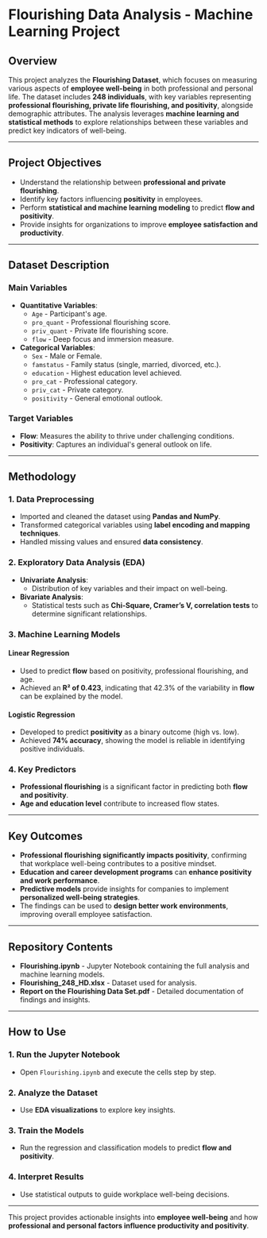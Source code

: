 # Flourishing Data Analysis - Machine Learning Project

## Overview
This project analyzes the **Flourishing Dataset**, which focuses on measuring various aspects of **employee well-being** in both professional and personal life. The dataset includes **248 individuals**, with key variables representing **professional flourishing, private life flourishing, and positivity**, alongside demographic attributes. The analysis leverages **machine learning and statistical methods** to explore relationships between these variables and predict key indicators of well-being.

---

## Project Objectives
- Understand the relationship between **professional and private flourishing**.
- Identify key factors influencing **positivity** in employees.
- Perform **statistical and machine learning modeling** to predict **flow and positivity**.
- Provide insights for organizations to improve **employee satisfaction and productivity**.

---

## Dataset Description
### **Main Variables**
- **Quantitative Variables**:
  - `Age` - Participant's age.
  - `pro_quant` - Professional flourishing score.
  - `priv_quant` - Private life flourishing score.
  - `flow` - Deep focus and immersion measure.
- **Categorical Variables**:
  - `Sex` - Male or Female.
  - `famstatus` - Family status (single, married, divorced, etc.).
  - `education` - Highest education level achieved.
  - `pro_cat` - Professional category.
  - `priv_cat` - Private category.
  - `positivity` - General emotional outlook.

### **Target Variables**
- **Flow**: Measures the ability to thrive under challenging conditions.
- **Positivity**: Captures an individual's general outlook on life.

---

## Methodology
### **1. Data Preprocessing**
- Imported and cleaned the dataset using **Pandas and NumPy**.
- Transformed categorical variables using **label encoding and mapping techniques**.
- Handled missing values and ensured **data consistency**.

### **2. Exploratory Data Analysis (EDA)**
- **Univariate Analysis**:
  - Distribution of key variables and their impact on well-being.
- **Bivariate Analysis**:
  - Statistical tests such as **Chi-Square, Cramer’s V, correlation tests** to determine significant relationships.

### **3. Machine Learning Models**
#### **Linear Regression**
- Used to predict **flow** based on positivity, professional flourishing, and age.
- Achieved an **R² of 0.423**, indicating that 42.3% of the variability in **flow** can be explained by the model.

#### **Logistic Regression**
- Developed to predict **positivity** as a binary outcome (high vs. low).
- Achieved **74% accuracy**, showing the model is reliable in identifying positive individuals.

### **4. Key Predictors**
- **Professional flourishing** is a significant factor in predicting both **flow and positivity**.
- **Age and education level** contribute to increased flow states.

---

## Key Outcomes
- **Professional flourishing significantly impacts positivity**, confirming that workplace well-being contributes to a positive mindset.
- **Education and career development programs** can **enhance positivity and work performance**.
- **Predictive models** provide insights for companies to implement **personalized well-being strategies**.
- The findings can be used to **design better work environments**, improving overall employee satisfaction.

---

## Repository Contents
-  **Flourishing.ipynb** - Jupyter Notebook containing the full analysis and machine learning models.
-  **Flourishing_248_HD.xlsx** - Dataset used for analysis.
-  **Report on the Flourishing Data Set.pdf** - Detailed documentation of findings and insights.

---

## How to Use
### **1. Run the Jupyter Notebook**
- Open `Flourishing.ipynb` and execute the cells step by step.

### **2. Analyze the Dataset**
- Use **EDA visualizations** to explore key insights.

### **3. Train the Models**
- Run the regression and classification models to predict **flow and positivity**.

### **4. Interpret Results**
- Use statistical outputs to guide workplace well-being decisions.

---

This project provides actionable insights into **employee well-being** and how **professional and personal factors influence productivity and positivity**.

